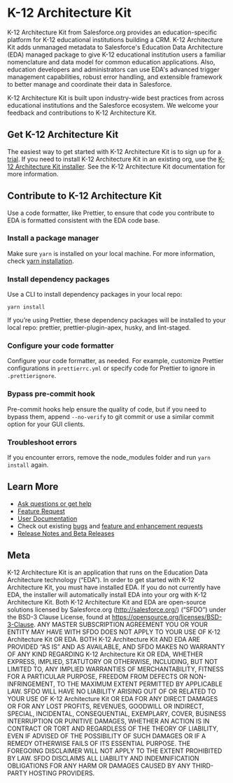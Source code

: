 # K-12 Architecture Kit

K-12 Architecture Kit from Salesforce.org provides an education-specific platform for K-12 educational institutions building a CRM. K-12 Architecture Kit adds unmanaged metadata to Salesforce's Education Data Architecture (EDA) managed package to give K-12 educational institution users a familiar nomenclature and data model for common education applications. Also, education developers and administrators can use EDA's advanced trigger management capabilities, robust error handling, and extensible framework to better manage and coordinate their data in Salesforce.

K-12 Architecture Kit is built upon industry-wide best practices from across educational institutions and the Salesforce ecosystem. We welcome your feedback and contributions to K-12 Architecture Kit.

## Get K-12 Architecture Kit

The easiest way to get started with K-12 Architecture Kit is to sign up for a <a href="https://www.salesforce.org/trial/k12/" target="_blank">trial</a>. If you need to install K-12 Architecture Kit in an existing org, use the <a href="https://install.salesforce.org/products/k12" target="_blank">K-12 Architecture Kit installer</a>. See the K-12 Architecture Kit documentation for more information.

## Contribute to K-12 Architecture Kit

Use a code formatter, like Prettier, to ensure that code you contribute to EDA is formatted consistent with the EDA code base. 

### Install a package manager

Make sure `yarn` is installed on your local machine. For more information, check <a href="https://classic.yarnpkg.com/en/docs/install/#mac-stableA" target="_blank">yarn installation</a>.

### Install dependency packages

Use a CLI to install dependency packages in your local repo:

```
yarn install
```

If you’re using Prettier, these dependency packages will be installed to your local repo: prettier, prettier-plugin-apex, husky, and lint-staged.

### Configure your code formatter

Configure your code formatter, as needed. For example, customize Prettier configurations in `prettierrc.yml` or specify code for Prettier to ignore in `.prettierignore`.

### Bypass pre-commit hook

Pre-commit hooks help ensure the quality of code, but if you need to bypass them, append `--no-verify` to git commit or use a similar commit option for your GUI clients.

### Troubleshoot errors

If you encounter errors, remove the node_modules folder and run `yarn install` again.

## Learn More

* <a href="https://trailhead.salesforce.com/trailblazer-community/groups/0F94S000000kHi7SAE" target="_blank">Ask questions or get help</a>
* <a href="https://trailhead.salesforce.com/trailblazer-community/groups/0F94S000000kHi7SAE" target="_blank">Feature Request</a>
* <a href="https://help.salesforce.com/s/articleView?id=sfdo.K12_Architecture_Kit.htm" target="_blank">User Documentation</a>
* Check out existing <a href="https://github.com/SalesforceFoundation/k12-architecture-kit/labels/bug" target="_blank">bugs</a> and <a href="https://trailblazers.salesforce.com/search?keywords=k-12" target="_blank">feature and enhancement requests</a>
* <a href="https://trailhead.salesforce.com/trailblazer-community/groups/0F94S000000kHOcSAM" target="_blank">Release Notes and Beta Releases</a>

## Meta

K-12 Architecture Kit is an application that runs on the Education Data Architecture technology (“EDA”). In order to get started with K-12 Architecture Kit, you must have installed EDA. If you do not currently have EDA, the installer will automatically install EDA into your org with K-12 Architecture Kit. Both K-12 Architecture Kit and EDA are open-source solutions licensed by Salesforce.org (http://salesforce.org/) (“SFDO”) under the BSD-3 Clause License, found at https://opensource.org/licenses/BSD-3-Clause. ANY MASTER SUBSCRIPTION AGREEMENT YOU OR YOUR ENTITY MAY HAVE WITH SFDO DOES NOT APPLY TO YOUR USE OF K-12 Architecture Kit OR EDA. BOTH K-12 Architecture Kit AND EDA ARE PROVIDED “AS IS” AND AS AVAILABLE, AND SFDO MAKES NO WARRANTY OF ANY KIND REGARDING K-12 Architecture Kit OR EDA, WHETHER EXPRESS, IMPLIED, STATUTORY OR OTHERWISE, INCLUDING, BUT NOT LIMITED TO, ANY IMPLIED WARRANTIES OF MERCHANTABILITY, FITNESS FOR A PARTICULAR PURPOSE, FREEDOM FROM DEFECTS OR NON-INFRINGEMENT, TO THE MAXIMUM EXTENT PERMITTED BY APPLICABLE LAW.
SFDO WILL HAVE NO LIABILITY ARISING OUT OF OR RELATED TO YOUR USE OF K-12 Architecture Kit OR EDA FOR ANY DIRECT DAMAGES OR FOR ANY LOST PROFITS, REVENUES, GOODWILL OR INDIRECT, SPECIAL, INCIDENTAL, CONSEQUENTIAL, EXEMPLARY, COVER, BUSINESS INTERRUPTION OR PUNITIVE DAMAGES, WHETHER AN ACTION IS IN CONTRACT OR TORT AND REGARDLESS OF THE THEORY OF LIABILITY, EVEN IF ADVISED OF THE POSSIBILITY OF SUCH DAMAGES OR IF A REMEDY OTHERWISE FAILS OF ITS ESSENTIAL PURPOSE. THE FOREGOING DISCLAIMER WILL NOT APPLY TO THE EXTENT PROHIBITED BY LAW. SFDO DISCLAIMS ALL LIABILITY AND INDEMNIFICATION OBLIGATIONS FOR ANY HARM OR DAMAGES CAUSED BY ANY THIRD-PARTY HOSTING PROVIDERS.

